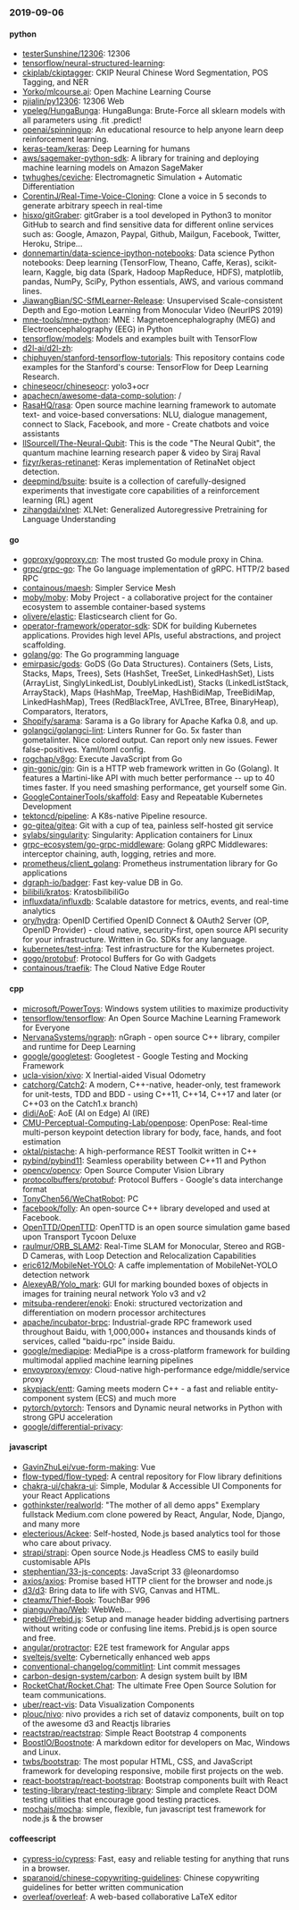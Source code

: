 ### 2019-09-06

#### python
* [testerSunshine/12306](https://github.com/testerSunshine/12306): 12306
* [tensorflow/neural-structured-learning](https://github.com/tensorflow/neural-structured-learning): 
* [ckiplab/ckiptagger](https://github.com/ckiplab/ckiptagger): CKIP Neural Chinese Word Segmentation, POS Tagging, and NER
* [Yorko/mlcourse.ai](https://github.com/Yorko/mlcourse.ai): Open Machine Learning Course
* [pjialin/py12306](https://github.com/pjialin/py12306):  12306  Web 
* [ypeleg/HungaBunga](https://github.com/ypeleg/HungaBunga): HungaBunga: Brute-Force all sklearn models with all parameters using .fit .predict!
* [openai/spinningup](https://github.com/openai/spinningup): An educational resource to help anyone learn deep reinforcement learning.
* [keras-team/keras](https://github.com/keras-team/keras): Deep Learning for humans
* [aws/sagemaker-python-sdk](https://github.com/aws/sagemaker-python-sdk): A library for training and deploying machine learning models on Amazon SageMaker
* [twhughes/ceviche](https://github.com/twhughes/ceviche):  Electromagnetic Simulation + Automatic Differentiation
* [CorentinJ/Real-Time-Voice-Cloning](https://github.com/CorentinJ/Real-Time-Voice-Cloning): Clone a voice in 5 seconds to generate arbitrary speech in real-time
* [hisxo/gitGraber](https://github.com/hisxo/gitGraber): gitGraber is a tool developed in Python3 to monitor GitHub to search and find sensitive data for different online services such as: Google, Amazon, Paypal, Github, Mailgun, Facebook, Twitter, Heroku, Stripe...
* [donnemartin/data-science-ipython-notebooks](https://github.com/donnemartin/data-science-ipython-notebooks): Data science Python notebooks: Deep learning (TensorFlow, Theano, Caffe, Keras), scikit-learn, Kaggle, big data (Spark, Hadoop MapReduce, HDFS), matplotlib, pandas, NumPy, SciPy, Python essentials, AWS, and various command lines.
* [JiawangBian/SC-SfMLearner-Release](https://github.com/JiawangBian/SC-SfMLearner-Release): Unsupervised Scale-consistent Depth and Ego-motion Learning from Monocular Video (NeurIPS 2019)
* [mne-tools/mne-python](https://github.com/mne-tools/mne-python): MNE : Magnetoencephalography (MEG) and Electroencephalography (EEG) in Python
* [tensorflow/models](https://github.com/tensorflow/models): Models and examples built with TensorFlow
* [d2l-ai/d2l-zh](https://github.com/d2l-ai/d2l-zh): 
* [chiphuyen/stanford-tensorflow-tutorials](https://github.com/chiphuyen/stanford-tensorflow-tutorials): This repository contains code examples for the Stanford's course: TensorFlow for Deep Learning Research.
* [chineseocr/chineseocr](https://github.com/chineseocr/chineseocr): yolo3+ocr
* [apachecn/awesome-data-comp-solution](https://github.com/apachecn/awesome-data-comp-solution): /
* [RasaHQ/rasa](https://github.com/RasaHQ/rasa):  Open source machine learning framework to automate text- and voice-based conversations: NLU, dialogue management, connect to Slack, Facebook, and more - Create chatbots and voice assistants
* [llSourcell/The-Neural-Qubit](https://github.com/llSourcell/The-Neural-Qubit): This is the code "The Neural Qubit", the quantum machine learning research paper & video by Siraj Raval
* [fizyr/keras-retinanet](https://github.com/fizyr/keras-retinanet): Keras implementation of RetinaNet object detection.
* [deepmind/bsuite](https://github.com/deepmind/bsuite): bsuite is a collection of carefully-designed experiments that investigate core capabilities of a reinforcement learning (RL) agent
* [zihangdai/xlnet](https://github.com/zihangdai/xlnet): XLNet: Generalized Autoregressive Pretraining for Language Understanding

#### go
* [goproxy/goproxy.cn](https://github.com/goproxy/goproxy.cn): The most trusted Go module proxy in China.
* [grpc/grpc-go](https://github.com/grpc/grpc-go): The Go language implementation of gRPC. HTTP/2 based RPC
* [containous/maesh](https://github.com/containous/maesh): Simpler Service Mesh
* [moby/moby](https://github.com/moby/moby): Moby Project - a collaborative project for the container ecosystem to assemble container-based systems
* [olivere/elastic](https://github.com/olivere/elastic): Elasticsearch client for Go.
* [operator-framework/operator-sdk](https://github.com/operator-framework/operator-sdk): SDK for building Kubernetes applications. Provides high level APIs, useful abstractions, and project scaffolding.
* [golang/go](https://github.com/golang/go): The Go programming language
* [emirpasic/gods](https://github.com/emirpasic/gods): GoDS (Go Data Structures). Containers (Sets, Lists, Stacks, Maps, Trees), Sets (HashSet, TreeSet, LinkedHashSet), Lists (ArrayList, SinglyLinkedList, DoublyLinkedList), Stacks (LinkedListStack, ArrayStack), Maps (HashMap, TreeMap, HashBidiMap, TreeBidiMap, LinkedHashMap), Trees (RedBlackTree, AVLTree, BTree, BinaryHeap), Comparators, Iterators, 
* [Shopify/sarama](https://github.com/Shopify/sarama): Sarama is a Go library for Apache Kafka 0.8, and up.
* [golangci/golangci-lint](https://github.com/golangci/golangci-lint): Linters Runner for Go. 5x faster than gometalinter. Nice colored output. Can report only new issues. Fewer false-positives. Yaml/toml config.
* [rogchap/v8go](https://github.com/rogchap/v8go): Execute JavaScript from Go
* [gin-gonic/gin](https://github.com/gin-gonic/gin): Gin is a HTTP web framework written in Go (Golang). It features a Martini-like API with much better performance -- up to 40 times faster. If you need smashing performance, get yourself some Gin.
* [GoogleContainerTools/skaffold](https://github.com/GoogleContainerTools/skaffold): Easy and Repeatable Kubernetes Development
* [tektoncd/pipeline](https://github.com/tektoncd/pipeline): A K8s-native Pipeline resource.
* [go-gitea/gitea](https://github.com/go-gitea/gitea): Git with a cup of tea, painless self-hosted git service
* [sylabs/singularity](https://github.com/sylabs/singularity): Singularity: Application containers for Linux
* [grpc-ecosystem/go-grpc-middleware](https://github.com/grpc-ecosystem/go-grpc-middleware): Golang gRPC Middlewares: interceptor chaining, auth, logging, retries and more.
* [prometheus/client_golang](https://github.com/prometheus/client_golang): Prometheus instrumentation library for Go applications
* [dgraph-io/badger](https://github.com/dgraph-io/badger): Fast key-value DB in Go.
* [bilibili/kratos](https://github.com/bilibili/kratos): KratosbilibiliGo
* [influxdata/influxdb](https://github.com/influxdata/influxdb): Scalable datastore for metrics, events, and real-time analytics
* [ory/hydra](https://github.com/ory/hydra): OpenID Certified OpenID Connect & OAuth2 Server (OP, OpenID Provider) - cloud native, security-first, open source API security for your infrastructure. Written in Go. SDKs for any language.
* [kubernetes/test-infra](https://github.com/kubernetes/test-infra): Test infrastructure for the Kubernetes project.
* [gogo/protobuf](https://github.com/gogo/protobuf): Protocol Buffers for Go with Gadgets
* [containous/traefik](https://github.com/containous/traefik): The Cloud Native Edge Router

#### cpp
* [microsoft/PowerToys](https://github.com/microsoft/PowerToys): Windows system utilities to maximize productivity
* [tensorflow/tensorflow](https://github.com/tensorflow/tensorflow): An Open Source Machine Learning Framework for Everyone
* [NervanaSystems/ngraph](https://github.com/NervanaSystems/ngraph): nGraph - open source C++ library, compiler and runtime for Deep Learning
* [google/googletest](https://github.com/google/googletest): Googletest - Google Testing and Mocking Framework
* [ucla-vision/xivo](https://github.com/ucla-vision/xivo): X Inertial-aided Visual Odometry
* [catchorg/Catch2](https://github.com/catchorg/Catch2): A modern, C++-native, header-only, test framework for unit-tests, TDD and BDD - using C++11, C++14, C++17 and later (or C++03 on the Catch1.x branch)
* [didi/AoE](https://github.com/didi/AoE): AoE (AI on Edge) AI (IRE)
* [CMU-Perceptual-Computing-Lab/openpose](https://github.com/CMU-Perceptual-Computing-Lab/openpose): OpenPose: Real-time multi-person keypoint detection library for body, face, hands, and foot estimation
* [oktal/pistache](https://github.com/oktal/pistache): A high-performance REST Toolkit written in C++
* [pybind/pybind11](https://github.com/pybind/pybind11): Seamless operability between C++11 and Python
* [opencv/opencv](https://github.com/opencv/opencv): Open Source Computer Vision Library
* [protocolbuffers/protobuf](https://github.com/protocolbuffers/protobuf): Protocol Buffers - Google's data interchange format
* [TonyChen56/WeChatRobot](https://github.com/TonyChen56/WeChatRobot): PC
* [facebook/folly](https://github.com/facebook/folly): An open-source C++ library developed and used at Facebook.
* [OpenTTD/OpenTTD](https://github.com/OpenTTD/OpenTTD): OpenTTD is an open source simulation game based upon Transport Tycoon Deluxe
* [raulmur/ORB_SLAM2](https://github.com/raulmur/ORB_SLAM2): Real-Time SLAM for Monocular, Stereo and RGB-D Cameras, with Loop Detection and Relocalization Capabilities
* [eric612/MobileNet-YOLO](https://github.com/eric612/MobileNet-YOLO): A caffe implementation of MobileNet-YOLO detection network
* [AlexeyAB/Yolo_mark](https://github.com/AlexeyAB/Yolo_mark): GUI for marking bounded boxes of objects in images for training neural network Yolo v3 and v2
* [mitsuba-renderer/enoki](https://github.com/mitsuba-renderer/enoki): Enoki: structured vectorization and differentiation on modern processor architectures
* [apache/incubator-brpc](https://github.com/apache/incubator-brpc): Industrial-grade RPC framework used throughout Baidu, with 1,000,000+ instances and thousands kinds of services, called "baidu-rpc" inside Baidu.
* [google/mediapipe](https://github.com/google/mediapipe): MediaPipe is a cross-platform framework for building multimodal applied machine learning pipelines
* [envoyproxy/envoy](https://github.com/envoyproxy/envoy): Cloud-native high-performance edge/middle/service proxy
* [skypjack/entt](https://github.com/skypjack/entt): Gaming meets modern C++ - a fast and reliable entity-component system (ECS) and much more
* [pytorch/pytorch](https://github.com/pytorch/pytorch): Tensors and Dynamic neural networks in Python with strong GPU acceleration
* [google/differential-privacy](https://github.com/google/differential-privacy): 

#### javascript
* [GavinZhuLei/vue-form-making](https://github.com/GavinZhuLei/vue-form-making): Vue
* [flow-typed/flow-typed](https://github.com/flow-typed/flow-typed): A central repository for Flow library definitions
* [chakra-ui/chakra-ui](https://github.com/chakra-ui/chakra-ui): Simple, Modular & Accessible UI Components for your React Applications
* [gothinkster/realworld](https://github.com/gothinkster/realworld): "The mother of all demo apps"  Exemplary fullstack Medium.com clone powered by React, Angular, Node, Django, and many more 
* [electerious/Ackee](https://github.com/electerious/Ackee): Self-hosted, Node.js based analytics tool for those who care about privacy.
* [strapi/strapi](https://github.com/strapi/strapi):  Open source Node.js Headless CMS to easily build customisable APIs
* [stephentian/33-js-concepts](https://github.com/stephentian/33-js-concepts):   JavaScript 33 @leonardomso
* [axios/axios](https://github.com/axios/axios): Promise based HTTP client for the browser and node.js
* [d3/d3](https://github.com/d3/d3): Bring data to life with SVG, Canvas and HTML. 
* [cteamx/Thief-Book](https://github.com/cteamx/Thief-Book): TouchBar 996
* [qianguyihao/Web](https://github.com/qianguyihao/Web): WebWeb...
* [prebid/Prebid.js](https://github.com/prebid/Prebid.js): Setup and manage header bidding advertising partners without writing code or confusing line items. Prebid.js is open source and free.
* [angular/protractor](https://github.com/angular/protractor): E2E test framework for Angular apps
* [sveltejs/svelte](https://github.com/sveltejs/svelte): Cybernetically enhanced web apps
* [conventional-changelog/commitlint](https://github.com/conventional-changelog/commitlint):  Lint commit messages
* [carbon-design-system/carbon](https://github.com/carbon-design-system/carbon): A design system built by IBM
* [RocketChat/Rocket.Chat](https://github.com/RocketChat/Rocket.Chat): The ultimate Free Open Source Solution for team communications.
* [uber/react-vis](https://github.com/uber/react-vis): Data Visualization Components
* [plouc/nivo](https://github.com/plouc/nivo): nivo provides a rich set of dataviz components, built on top of the awesome d3 and Reactjs libraries
* [reactstrap/reactstrap](https://github.com/reactstrap/reactstrap): Simple React Bootstrap 4 components
* [BoostIO/Boostnote](https://github.com/BoostIO/Boostnote): A markdown editor for developers on Mac, Windows and Linux.
* [twbs/bootstrap](https://github.com/twbs/bootstrap): The most popular HTML, CSS, and JavaScript framework for developing responsive, mobile first projects on the web.
* [react-bootstrap/react-bootstrap](https://github.com/react-bootstrap/react-bootstrap): Bootstrap components built with React
* [testing-library/react-testing-library](https://github.com/testing-library/react-testing-library):  Simple and complete React DOM testing utilities that encourage good testing practices.
* [mochajs/mocha](https://github.com/mochajs/mocha):  simple, flexible, fun javascript test framework for node.js & the browser

#### coffeescript
* [cypress-io/cypress](https://github.com/cypress-io/cypress): Fast, easy and reliable testing for anything that runs in a browser.
* [sparanoid/chinese-copywriting-guidelines](https://github.com/sparanoid/chinese-copywriting-guidelines): Chinese copywriting guidelines for better written communication
* [overleaf/overleaf](https://github.com/overleaf/overleaf): A web-based collaborative LaTeX editor
